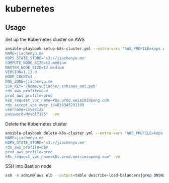 # kubernetes

<!-- Usage -->
## Usage
Set up the Kubernetes cluster on AWS
```sh
ansible-playbook setup-k8s-cluster.yml --extra-vars "AWS_PROFILE=kops AWS_REGION=us-east-1 
NAME=jiachenyu.me 
KOPS_STATE_STORE='s3://jiachenyu.me' 
COMPUTE_NODE_SIZE=t2.medium 
MASTER_NODE_SIZE=t2.medium 
VERSION=1.13.0 
NODE_COUNT=3 
DNS_ZONE=jiachenyu.me 
SSH_KEY='/home/yujiache/.ssh/aws_ami.pub'
rds_aws_profile=dev 
prod_aws_profile=prod 
k8s_request_vpc_name=k8s.prod.weisiminpeng.com 
rds_accept_vpc_ower_id=838345291199 
username=csye7125 
password=Mysql7125"  -vv
```


Delete the Kubernetes cluster
```sh
ansible-playbook delete-k8s-cluster.yml --extra-vars "AWS_PROFILE=kops 
NAME=jiachenyu.me 
KOPS_STATE_STORE='s3://jiachenyu.me'
rds_aws_profile=dev 
prod_aws_profile=prod 
k8s_request_vpc_name=k8s.prod.weisiminpeng.com" -vv
```

SSH into Bastion node
```sh
ssh -A admin@`aws elb --output=table describe-load-balancers|grep DNSName.\*bastion|awk '{print $4}'`
```